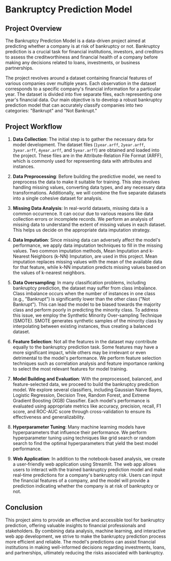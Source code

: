 # Bankruptcy Prediction Model

## Project Overview

The Bankruptcy Prediction Model is a data-driven project aimed at predicting whether a company is at risk of bankruptcy or not. Bankruptcy prediction is a crucial task for financial institutions, investors, and creditors to assess the creditworthiness and financial health of a company before making any decisions related to loans, investments, or business partnerships.

The project revolves around a dataset containing financial features of various companies over multiple years. Each observation in the dataset corresponds to a specific company's financial information for a particular year. The dataset is divided into five separate files, each representing one year's financial data. Our main objective is to develop a robust bankruptcy prediction model that can accurately classify companies into two categories: "Bankrupt" and "Not Bankrupt."

## Project Workflow

1. **Data Collection**: The initial step is to gather the necessary data for model development. The dataset files (`1year.arff`, `2year.arff`, `3year.arff`, `4year.arff`, and `5year.arff`) are obtained and loaded into the project. These files are in the Attribute-Relation File Format (ARFF), which is commonly used for representing data with attributes and instances.

2. **Data Preprocessing**: Before building the predictive model, we need to preprocess the data to make it suitable for training. This step involves handling missing values, converting data types, and any necessary data transformations. Additionally, we will combine the five separate datasets into a single cohesive dataset for analysis.

3. **Missing Data Analysis**: In real-world datasets, missing data is a common occurrence. It can occur due to various reasons like data collection errors or incomplete records. We perform an analysis of missing data to understand the extent of missing values in each dataset. This helps us decide on the appropriate data imputation strategy.

4. **Data Imputation**: Since missing data can adversely affect the model's performance, we apply data imputation techniques to fill in the missing values. Two common imputation methods, Mean Imputation and k-Nearest Neighbors (k-NN) Imputation, are used in this project. Mean imputation replaces missing values with the mean of the available data for that feature, while k-NN imputation predicts missing values based on the values of k-nearest neighbors.

5. **Data Oversampling**: In many classification problems, including bankruptcy prediction, the dataset may suffer from class imbalance. Class imbalance occurs when the number of instances in one class (e.g., "Bankrupt") is significantly lower than the other class ("Not Bankrupt"). This can lead the model to be biased towards the majority class and perform poorly in predicting the minority class. To address this issue, we employ the Synthetic Minority Over-sampling Technique (SMOTE). SMOTE generates synthetic samples of the minority class by interpolating between existing instances, thus creating a balanced dataset.

6. **Feature Selection**: Not all the features in the dataset may contribute equally to the bankruptcy prediction task. Some features may have a more significant impact, while others may be irrelevant or even detrimental to the model's performance. We perform feature selection techniques such as correlation analysis and feature importance ranking to select the most relevant features for model training.

7. **Model Building and Evaluation**: With the preprocessed, balanced, and feature-selected data, we proceed to build the bankruptcy prediction model. We explore several classifiers, including Gaussian Naive Bayes, Logistic Regression, Decision Tree, Random Forest, and Extreme Gradient Boosting (XGB) Classifier. Each model's performance is evaluated using appropriate metrics like accuracy, precision, recall, F1 score, and ROC-AUC score through cross-validation to ensure its effectiveness and generalizability.

8. **Hyperparameter Tuning**: Many machine learning models have hyperparameters that influence their performance. We perform hyperparameter tuning using techniques like grid search or random search to find the optimal hyperparameters that yield the best model performance.

9. **Web Application**: In addition to the notebook-based analysis, we create a user-friendly web application using Streamlit. The web app allows users to interact with the trained bankruptcy prediction model and make real-time predictions for a company's bankruptcy risk. Users can input the financial features of a company, and the model will provide a prediction indicating whether the company is at risk of bankruptcy or not.

## Conclusion

This project aims to provide an effective and accessible tool for bankruptcy prediction, offering valuable insights to financial professionals and stakeholders. By combining data analysis, machine learning, and interactive web app development, we strive to make the bankruptcy prediction process more efficient and reliable. The model's predictions can assist financial institutions in making well-informed decisions regarding investments, loans, and partnerships, ultimately reducing the risks associated with bankruptcy.
